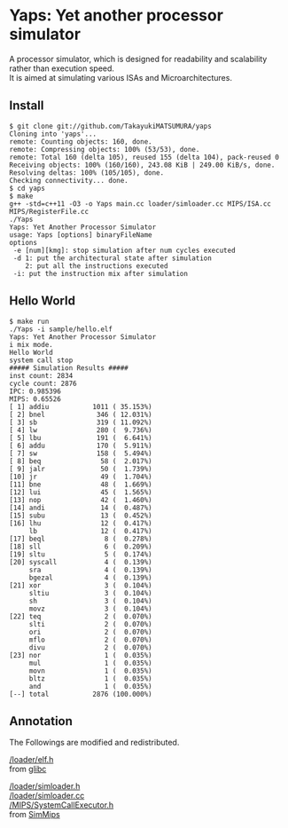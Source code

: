 # Yaps: Yet another processor simulator
A processor simulator, which is designed for readability and scalability rather than execution speed.  
It is aimed at simulating various ISAs and Microarchitectures.

## Install
    $ git clone git://github.com/TakayukiMATSUMURA/yaps  
    Cloning into 'yaps'...  
    remote: Counting objects: 160, done.  
    remote: Compressing objects: 100% (53/53), done.  
    remote: Total 160 (delta 105), reused 155 (delta 104), pack-reused 0  
    Receiving objects: 100% (160/160), 243.08 KiB | 249.00 KiB/s, done.  
    Resolving deltas: 100% (105/105), done.  
    Checking connectivity... done.  
    $ cd yaps  
    $ make  
    g++ -std=c++11 -O3 -o Yaps main.cc loader/simloader.cc MIPS/ISA.cc MIPS/RegisterFile.cc  
    ./Yaps  
    Yaps: Yet Another Processor Simulator  
    usage: Yaps [options] binaryFileName  
    options  
     -e [num][kmg]: stop simulation after num cycles executed  
     -d 1: put the architectural state after simulation  
        2: put all the instructions executed  
     -i: put the instruction mix after simulation

        
## Hello World
    $ make run
    ./Yaps -i sample/hello.elf
    Yaps: Yet Another Processor Simulator
    i mix mode.
    Hello World
    system call stop
    ##### Simulation Results #####
    inst count: 2834
    cycle count: 2876
    IPC: 0.985396
    MIPS: 0.65526
    [ 1] addiu           1011 ( 35.153%)
    [ 2] bnel             346 ( 12.031%)
    [ 3] sb               319 ( 11.092%)
    [ 4] lw               280 (  9.736%)
    [ 5] lbu              191 (  6.641%)
    [ 6] addu             170 (  5.911%)
    [ 7] sw               158 (  5.494%)
    [ 8] beq               58 (  2.017%)
    [ 9] jalr              50 (  1.739%)
    [10] jr                49 (  1.704%)
    [11] bne               48 (  1.669%)
    [12] lui               45 (  1.565%)
    [13] nop               42 (  1.460%)
    [14] andi              14 (  0.487%)
    [15] subu              13 (  0.452%)
    [16] lhu               12 (  0.417%)
         lb                12 (  0.417%)
    [17] beql               8 (  0.278%)
    [18] sll                6 (  0.209%)
    [19] sltu               5 (  0.174%)
    [20] syscall            4 (  0.139%)
         sra                4 (  0.139%)
         bgezal             4 (  0.139%)
    [21] xor                3 (  0.104%)
         sltiu              3 (  0.104%)
         sh                 3 (  0.104%)
         movz               3 (  0.104%)
    [22] teq                2 (  0.070%)
         slti               2 (  0.070%)
         ori                2 (  0.070%)
         mflo               2 (  0.070%)
         divu               2 (  0.070%)
    [23] nor                1 (  0.035%)
         mul                1 (  0.035%)
         movn               1 (  0.035%)
         bltz               1 (  0.035%)
         and                1 (  0.035%)
    [--] total           2876 (100.000%)
 
 
## Annotation
The Followings are modified and redistributed.

[/loader/elf.h](https://github.com/TakayukiMATSUMURA/Yaps/blob/master/loader/elf.h)  
from [glibc](https://sourceware.org/git/?p=glibc.git;a=summary)  

[/loader/simloader.h](https://github.com/TakayukiMATSUMURA/Yaps/blob/master/loader/simloader.h)  
[/loader/simloader.cc](https://github.com/TakayukiMATSUMURA/Yaps/blob/master/loader/simloader.cc)  
[/MIPS/SystemCallExecutor.h](https://github.com/TakayukiMATSUMURA/Yaps/blob/master/MIPS/SystemCallExecutor.h)  
from [SimMips](http://www.arch.cs.titech.ac.jp/SimMips/)
